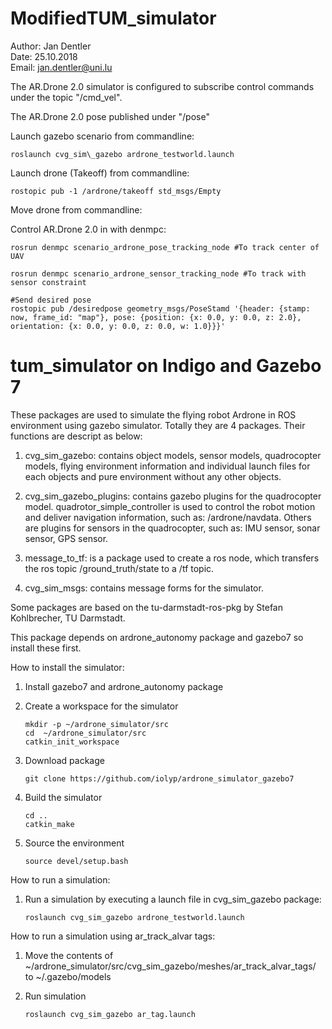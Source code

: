 ModifiedTUM_simulator
=============
Author: Jan Dentler    
Date: 25.10.2018   
Email: jan.dentler@uni.lu


The AR.Drone 2.0 simulator is configured to subscribe control commands under the topic "/cmd_vel".

The AR.Drone 2.0 pose  published under "/pose"


Launch gazebo scenario from commandline:

    roslaunch cvg_sim\_gazebo ardrone_testworld.launch 
    
Launch drone (Takeoff) from commandline:
    
    rostopic pub -1 /ardrone/takeoff std_msgs/Empty
    
Move drone from commandline:
    


Control AR.Drone 2.0 in with denmpc:

    rosrun denmpc scenario_ardrone_pose_tracking_node #To track center of UAV
 
    rosrun denmpc scenario_ardrone_sensor_tracking_node #To track with sensor constraint
 
    #Send desired pose
    rostopic pub /desiredpose geometry_msgs/PoseStamd '{header: {stamp: now, frame_id: "map"}, pose: {position: {x: 0.0, y: 0.0, z: 2.0}, orientation: {x: 0.0, y: 0.0, z: 0.0, w: 1.0}}}'




tum_simulator on Indigo and Gazebo 7
=============

These packages are used to simulate the flying robot Ardrone in ROS environment using gazebo simulator. Totally they are 4 packages. Their functions are descript as below:

1. cvg_sim_gazebo: contains object models, sensor models, quadrocopter models, flying environment information and individual launch files for each objects and pure environment without any other objects.

2. cvg_sim_gazebo_plugins: contains gazebo plugins for the quadrocopter model. quadrotor_simple_controller is used to control the robot motion and deliver navigation information, such as: /ardrone/navdata. Others are plugins for sensors in the quadrocopter, such as: IMU sensor, sonar sensor, GPS sensor.

3. message_to_tf: is a package used to create a ros node, which transfers the ros topic /ground_truth/state to a /tf topic.

4. cvg_sim_msgs: contains message forms for the simulator.

Some packages are based on the tu-darmstadt-ros-pkg by Stefan Kohlbrecher, TU Darmstadt.

This package depends on ardrone_autonomy package and gazebo7 so install these first.

How to install the simulator:

1. Install gazebo7 and ardrone_autonomy package

2. Create a workspace for the simulator

    ```
    mkdir -p ~/ardrone_simulator/src
    cd  ~/ardrone_simulator/src
    catkin_init_workspace
    ```
2. Download package

    ```
    git clone https://github.com/iolyp/ardrone_simulator_gazebo7
    ```
3. Build the simulator

    ```
    cd ..
    catkin_make
    ```
4. Source the environment

    ```
    source devel/setup.bash
    ```
How to run a simulation:

1. Run a simulation by executing a launch file in cvg_sim_gazebo package:

    ```
    roslaunch cvg_sim_gazebo ardrone_testworld.launch
    ```

How to run a simulation using ar_track_alvar tags:

1. Move the contents of  ~/ardrone_simulator/src/cvg_sim_gazebo/meshes/ar_track_alvar_tags/ to  ~/.gazebo/models

2. Run simulation

    ```
    roslaunch cvg_sim_gazebo ar_tag.launch
    ```
